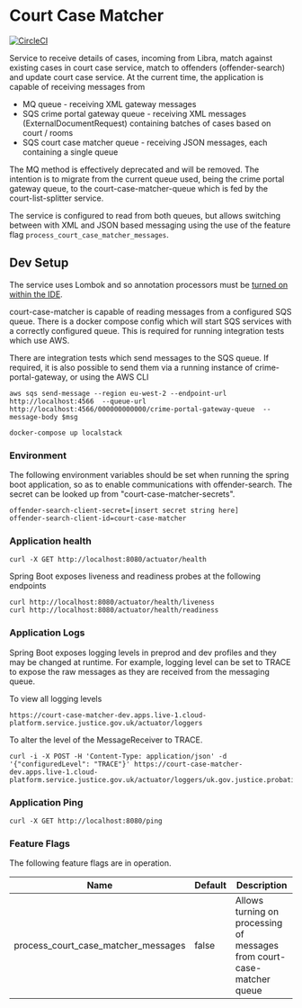 Court Case Matcher
==================
[![CircleCI](https://circleci.com/gh/ministryofjustice/court-case-matcher.svg?style=svg)](https://circleci.com/gh/ministryofjustice/court-case-matcher)

Service to receive details of cases, incoming from Libra, match against existing cases in court case service, match to offenders (offender-search) and update court case service. At the current time, the application is capable of receiving messages from 

* MQ queue - receiving XML gateway messages
* SQS crime portal gateway queue - receiving XML messages (ExternalDocumentRequest) containing batches of cases based on court / rooms
* SQS court case matcher queue - receiving JSON messages, each containing a single queue

The MQ method is effectively deprecated and will be removed.
The intention is to migrate from the current queue used, being the crime portal gateway queue, to the court-case-matcher-queue which is fed by the court-list-splitter service. 

The service is configured to read from both queues, but allows switching between with XML and JSON based messaging using the use of the feature flag `process_court_case_matcher_messages`.

Dev Setup
---------

The service uses Lombok and so annotation processors must be [turned on within the IDE](https://www.baeldung.com/lombok-ide).

court-case-matcher is capable of reading messages from a configured SQS queue. There is a docker compose config which will start SQS services with a correctly configured queue. This is required for running  integration tests which use AWS.

There are integration tests which send messages to the SQS queue. If required, it is also possible to send them via a running instance of crime-portal-gateway, or using the AWS CLI

```
aws sqs send-message --region eu-west-2 --endpoint-url http://localhost:4566  --queue-url http://localhost:4566/000000000000/crime-portal-gateway-queue  --message-body $msg
```

```
docker-compose up localstack
```

### Environment 

The following environment variables should be set when running the spring boot application, so as to enable communications with offender-search. The secret can be looked up from "court-case-matcher-secrets".

```
offender-search-client-secret=[insert secret string here]
offender-search-client-id=court-case-matcher
```

### Application health
```
curl -X GET http://localhost:8080/actuator/health
```

Spring Boot exposes liveness and readiness probes at the following endpoints

```
curl http://localhost:8080/actuator/health/liveness
curl http://localhost:8080/actuator/health/readiness
```

### Application Logs

Spring Boot exposes logging levels in preprod and dev profiles and they may be changed at runtime. 
For example, logging level can be set to TRACE to expose the raw messages as they are received from 
the messaging queue.

To view all logging levels 

```
https://court-case-matcher-dev.apps.live-1.cloud-platform.service.justice.gov.uk/actuator/loggers
```

To alter the level of the MessageReceiver to TRACE.

```
curl -i -X POST -H 'Content-Type: application/json' -d '{"configuredLevel": "TRACE"}' https://court-case-matcher-dev.apps.live-1.cloud-platform.service.justice.gov.uk/actuator/loggers/uk.gov.justice.probation.courtcasematcher.messaging.SqsMessageReceiver
```

### Application Ping
```
curl -X GET http://localhost:8080/ping
```


### Feature Flags

The following feature flags are in operation.

| Name      | Default | Description |
| ----------- | ------- | ----------- |
| process_court_case_matcher_messages | false | Allows turning on processing of messages from court-case-matcher queue |

